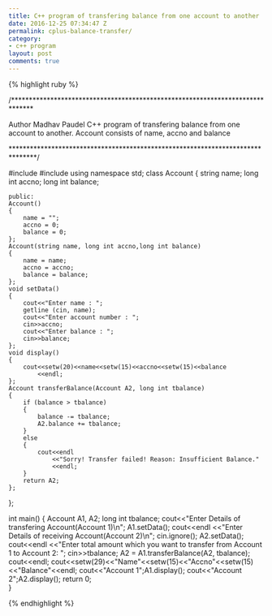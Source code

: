 ```yaml
---
title: C++ program of transfering balance from one account to another
date: 2016-12-25 07:34:47 Z
permalink: cplus-balance-transfer/
category:
- c++ program
layout: post
comments: true
---
```


{% highlight ruby %}

/******************************************************************************

Author Madhav Paudel
C++ program of transfering balance from one account to another. Account consists
of name, accno and balance

*******************************************************************************/

#include <iostream>
#include<iomanip>
using namespace std;
class Account
{
	string name;
	long int accno;
	long int balance;
	
	public:
	Account()
	{
	    name = "";
	    accno = 0;
	    balance = 0;
	};
	Account(string name, long int accno,long int balance)
	{
	    name = name;
	    accno = accno;
	    balance = balance;
	};
	void setData()
	{
		cout<<"Enter name : ";
		getline (cin, name);
		cout<<"Enter account number : ";
		cin>>accno;
		cout<<"Enter balance : ";
		cin>>balance;
	};
	void display()
	{
		cout<<setw(20)<<name<<setw(15)<<accno<<setw(15)<<balance
			<<endl;
	};
	Account transferBalance(Account A2, long int tbalance)
	{
	    if (balance > tbalance)
	    {
	        balance -= tbalance;
	        A2.balance += tbalance;
	    }
	    else
	    {
	        cout<<endl
	            <<"Sorry! Transfer failed! Reason: Insufficient Balance."
	            <<endl;
	    }
	    return A2;
	};
};

int main()
{
	Account A1, A2;
	long int tbalance;
	cout<<"Enter Details of transfering Account(Account 1)\n";
	A1.setData();
	cout<<endl
	    <<"Enter Details of receiving Account(Account 2)\n";
	cin.ignore(); A2.setData();
	cout<<endl
	    <<"Enter total amount which you want to transfer from Account 1 to Account 2: ";
	cin>>tbalance;
	A2 = A1.transferBalance(A2, tbalance);
	cout<<endl;
	cout<<setw(29)<<"Name"<<setw(15)<<"Accno"<<setw(15)<<"Balance"<<endl;
	cout<<"Account 1";A1.display();
	cout<<"Account 2";A2.display();
	return 0;	
}

{% endhighlight %}
